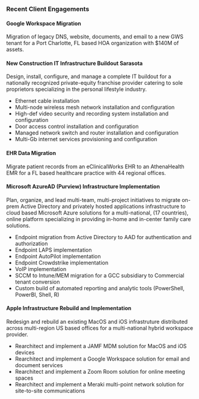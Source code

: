### Recent Client Engagements ###  

#### Google Workspace Migration ####  
Migration of legacy DNS, website, documents, and email to a new GWS tenant
for a Port Charlotte, FL based HOA organization with $140M of assets.  

#### New Construction IT Infrastructure Buildout Sarasota ####
Design, install, configure, and manage a complete IT buildout for a nationally recognized private-equity
franchise provider catering to sole proprietors specializing in the personal lifestyle industry.  
- Ethernet cable installation
- Multi-node wireless mesh network installation and configuration
- High-def video security and recording system installation and configuration
- Door access control installation and configuration
- Managed network switch and router installation and configuration
- Multi-Gb internet services provisioning and configuration

#### EHR Data Migration ####  
Migrate patient records from an eClinicalWorks EHR to an AthenaHealth EMR
for a FL based healthcare practice with 44 regional offices.  

#### Microsoft AzureAD (Purview) Infrastructure Implementation ####  
Plan, organize, and lead multi-team, multi-project initiatives to migrate on-prem Active Directory and 
privately hosted applications infrastructure to cloud based Microsoft Azure solutions for a
multi-national, (17 countries), online platform specializing in providing in-home and in-center family care solutions.  
- Endpoint migration from Active Directory to AAD for authentication and authorization
- Endpoint LAPS implementation
- Endpoint AutoPilot implementation
- Endpoint Crowdstrike implementation
- VoIP implementation
- SCCM to Intune/MEM migration for a GCC subsidiary to Commercial tenant conversion
- Custom build of automated reporting and analytic tools (PowerShell, PowerBI, Shell, R)

#### Apple Infrastructure Rebuild and Implementation ####  
Redesign and rebuild an existing MacOS and iOS infrastruture distributed across
multi-region US based offices for a multi-national hybrid workspace provider.  
- Rearchitect and implement a JAMF MDM solution for MacOS and iOS devices
- Rearchitect and implement a Google Workspace solution for email and document services
- Rearchitect and implement a Zoom Room solution for online meeting spaces
- Rearchitect and implement a Meraki multi-point network solution for site-to-site communications



